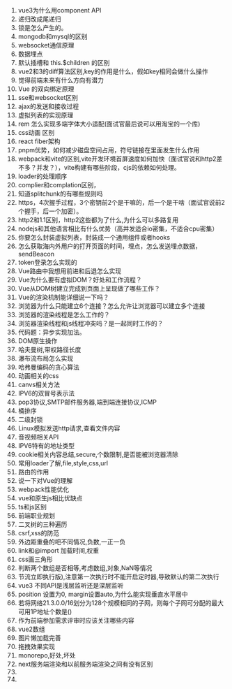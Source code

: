 1. vue3为什么用component API
2. 递归改成尾递归
3. 锁是怎么产生的。
4. mongodb和mysql的区别
5. websocket通信原理
6. 数据埋点
7. 默认插槽和 this.$children 的区别
8. vue2和3的diff算法区别,key的作用是什么，假如key相同会做什么操作
9. 觉得前端未来有什么方向有潜力
10. Vue 的双向绑定原理
11. sse和websocket区别
12. ajax的发送和接收过程
13. 虚拟列表的实现原理
14. rem 怎么实现多端字体大小适配(面试官最后说可以用淘宝的一个库)
15. css动画 区别
16. react fiber架构
17. pnpm优势，如何减少磁盘空间占用，符号链接在里面发生什么作用
18. webpack和vite的区别,vite开发环境首屏速度如何加快（面试官说和http2差不多？并发？），vite构建有哪些阶段，cjs的依赖如何处理。
19. loader的处理顺序
20. complier和complation区别，
21. 知道splitchunk的有哪些规则吗
22. https，4次握手过程，3个密钥前2个是干嘛的，后一个是干啥（面试官说前2个握手，后一个加密）。
23. http2和1.1区别，http2这些都为了什么,为什么可以多路复用
24. nodejs和其他语言相比有什么优势（高并发适合io密集，不适合cpu密集）
25. 你要怎么封装虚拟列表，封装成一个通用组件或者hooks
26. 怎么获取海内外用户的打开页面的时间，埋点，怎么发送埋点数据，sendBeacon
27. token登录怎么实现的
28. Vue路由中我想用前进和后退怎么实现
29. Vue为什么要有虚拟DOM？好处和工作流程？
30. Vue从DOM树建立完成到页面上呈现做了哪些工作？
31. Vue的渲染机制能详细说一下吗？
32. 浏览器为什么只能建立6个连接？怎么允许让浏览器可以建立多个连接
33. 浏览器的渲染线程是怎么工作的？
34. 浏览器渲染线程和js线程冲突吗？是一起同时工作的？
35. 代码题：异步实现加法。
36. DOM原生操作
37. 哈夫曼树,带权路径长度
38. 瀑布流布局怎么实现
39. 哈弗曼编码的贪心算法
40. 动画相关的css
41. canvs相关方法
42. IPV6的双冒号表示法
43. pop3协议,SMTP邮件服务器,端到端连接协议,ICMP
44. 桶排序
45. 二级封锁
46. Linux模拟发送http请求,查看文件内容
47. 音视频相关API
48. IPV6特有的地址类型
49. cookie相关内容总结,secure,个数限制,是否能被浏览器清除
50. 常用loader了解,file,style,css,url
51. 路由的作用
52. 说一下对Vue的理解
53. webpack性能优化
54. vue和原生js相比优缺点
55. ts和js区别
56. 前端职业规划
57. 二叉树的三种遍历
58. csrf,xss的防范
59. 外边距重叠的吧不同情况,负数,一正一负
60. link和@import 加载时间,权重
61. css画三角形
62. 判断两个数组是否相等,考虑数组,对象,NaN等情况
63. 节流立即执行版),注意第一次执行时不能开启定时器,导致默认的第二次执行
64. vue3 不同API是浅层监听还是深层监听
65. position 设置为0, margin设置auto,为什么能实现垂直水平居中
66. 若将网络21.3.0.0/16划分为128个规模相同的子网，则每个子网可分配的最大可用1P地址个数是()
67. 作为前端参加需求评审时应该关注哪些内容
68. vue2数组
69. 图片懒加载完善
70. 拖拽效果实现
71. monorepo,好处,坏处
72. next服务端渲染和以前服务端渲染之间有没有区别
73. 
74. 



